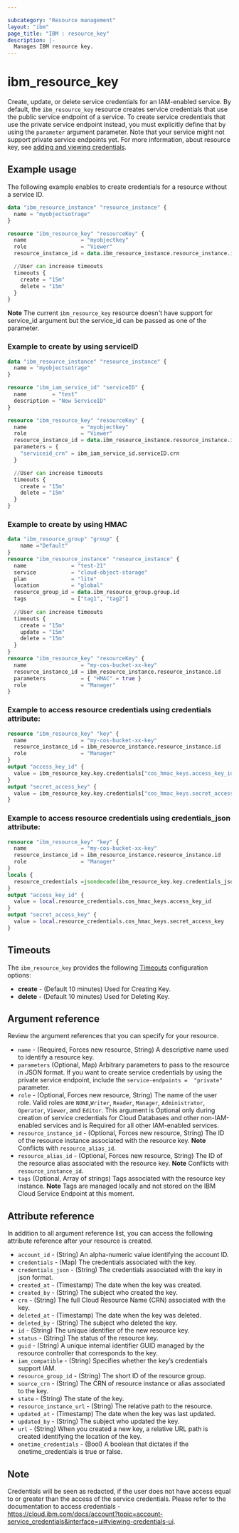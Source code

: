 ```yaml
---

subcategory: "Resource management"
layout: "ibm"
page_title: "IBM : resource_key"
description: |-
  Manages IBM resource key.
---
```


# ibm_resource_key
Create, update, or delete service credentials for an IAM-enabled service. By default, the `ibm_resource_key` resource creates service credentials that use the public service endpoint of a service. To create service credentials that use the private service endpoint instead, you must explicitly define that by using the `parameter` argument parameter. Note that your service might not support private service endpoints yet. For more information, about resource key, see [adding and viewing credentials](https://cloud.ibm.com/docs/account?topic=account-service_credentials).

## Example usage
The following example enables to create credentials for a resource without a service ID.

```terraform
data "ibm_resource_instance" "resource_instance" {
  name = "myobjectsotrage"
}

resource "ibm_resource_key" "resourceKey" {
  name                 = "myobjectkey"
  role                 = "Viewer"
  resource_instance_id = data.ibm_resource_instance.resource_instance.id

  //User can increase timeouts
  timeouts {
    create = "15m"
    delete = "15m"
  }
}
```

**Note** The current `ibm_resource_key` resource doesn't have support for service_id argument but the service_id can be passed as one of the parameter.

### Example to create by using serviceID 

```terraform
data "ibm_resource_instance" "resource_instance" {
  name = "myobjectsotrage"
}

resource "ibm_iam_service_id" "serviceID" {
  name        = "test"
  description = "New ServiceID"
}

resource "ibm_resource_key" "resourceKey" {
  name                 = "myobjectkey"
  role                 = "Viewer"
  resource_instance_id = data.ibm_resource_instance.resource_instance.id
  parameters = {
    "serviceid_crn" = ibm_iam_service_id.serviceID.crn
  }

  //User can increase timeouts
  timeouts {
    create = "15m"
    delete = "15m"
  }
}
```
### Example to create by using HMAC 

```terraform
data "ibm_resource_group" "group" {
    name ="Default"
}
resource "ibm_resource_instance" "resource_instance" {
  name              = "test-21"
  service           = "cloud-object-storage"
  plan              = "lite"
  location          = "global"
  resource_group_id = data.ibm_resource_group.group.id
  tags              = ["tag1", "tag2"]
  
  //User can increase timeouts
  timeouts {
    create = "15m"
    update = "15m"
    delete = "15m"
  }
}
resource "ibm_resource_key" "resourceKey" {
  name                 = "my-cos-bucket-xx-key"
  resource_instance_id = ibm_resource_instance.resource_instance.id
  parameters           = { "HMAC" = true }
  role                 = "Manager"
}

```
### Example to access resource credentials using credentials attribute:

```terraform
resource "ibm_resource_key" "key" {
  name                 = "my-cos-bucket-xx-key"
  resource_instance_id = ibm_resource_instance.resource_instance.id
  role                 = "Manager"
}
output "access_key_id" {
  value = ibm_resource_key.key.credentials["cos_hmac_keys.access_key_id"]
}
output "secret_access_key" {
  value = ibm_resource_key.key.credentials["cos_hmac_keys.secret_access_key"]
}
```

### Example to access resource credentials using credentials_json attribute:

```terraform
resource "ibm_resource_key" "key" {
  name                 = "my-cos-bucket-xx-key"
  resource_instance_id = ibm_resource_instance.resource_instance.id
  role                 = "Manager"
}
locals {
  resource_credentials =jsondecode(ibm_resource_key.key.credentials_json)
}
output "access_key_id" {
  value = local.resource_credentials.cos_hmac_keys.access_key_id
}
output "secret_access_key" {
  value = local.resource_credentials.cos_hmac_keys.secret_access_key
}
```

## Timeouts

The `ibm_resource_key` provides the following [Timeouts](https://www.terraform.io/docs/language/resources/syntax.html) configuration options:

- **create** - (Default 10 minutes) Used for Creating Key.
- **delete** - (Default 10 minutes) Used for Deleting Key.


## Argument reference
Review the argument references that you can specify for your resource. 

- `name` - (Required, Forces new resource, String)  A descriptive name used to identify a resource key.
- `parameters` (Optional, Map) Arbitrary parameters to pass to the resource in JSON format. If you want to create service credentials by using the private service endpoint, include the `service-endpoints =  "private"` parameter.
- `role` - (Optional, Forces new resource, String) The name of the user role. Valid roles are `NONE`,`Writer`, `Reader`, `Manager`, `Administrator`, `Operator`, `Viewer`, and `Editor`. This argument is Optional only during creation of service credentials for Cloud Databases and other non-IAM-enabled services and is Required for all other IAM-enabled services.
- `resource_instance_id` - (Optional, Forces new resource, String) The ID of the resource instance associated with the resource key. **Note** Conflicts with `resource_alias_id`.
- `resource_alias_id` - (Optional, Forces new resource, String) The ID of the resource alias associated with the resource key. **Note** Conflicts with `resource_instance_id`.
- `tags` (Optional, Array of strings) Tags associated with the resource key instance. **Note** Tags are managed locally and not stored on the IBM Cloud Service Endpoint at this moment.


## Attribute reference
In addition to all argument reference list, you can access the following attribute reference after your resource is created.

- `account_id` - (String) An alpha-numeric value identifying the account ID.
- `credentials` - (Map) The credentials associated with the key.
- `credentials_json` - (String) The credentials associated with the key in json format.
- `created_at` - (Timestamp) The date when the key was created.
- `created_by` - (String) The subject who created the key.
- `crn` - (String) The full Cloud Resource Name (CRN) associated with the key.
- `deleted_at` - (Timestamp) The date when the key was deleted.
- `deleted_by` - (String) The subject who deleted the key.
- `id` - (String) The unique identifier of the new resource key.
- `status` - (String) The status of the resource key.
- `guid` - (String) A unique internal identifier GUID managed by the resource controller that corresponds to the key.
- `iam_compatible` - (String) Specifies whether the key’s credentials support IAM.
- `resource_group_id` - (String) The short ID of the resource group.
- `source_crn` - (String) The CRN of resource instance or alias associated to the key.
- `state` - (String) The state of the key.
- `resource_instance_url` - (String) The relative path to the resource.
- `updated_at` - (Timestamp) The date when the key was last updated.
- `updated_by` - (String) The subject who updated the key.
- `url` - (String) When you created a new key, a relative URL path is created identifying the location of the key.
- `onetime_credentials` - (Bool) A boolean that dictates if the onetime_credentials is true or false.

## Note
Credentials will be seen as redacted, if the user does not have access equal to or greater than the access of the service credentials. Please refer to the documentation to access credentials - https://cloud.ibm.com/docs/account?topic=account-service_credentials&interface=ui#viewing-credentials-ui.
